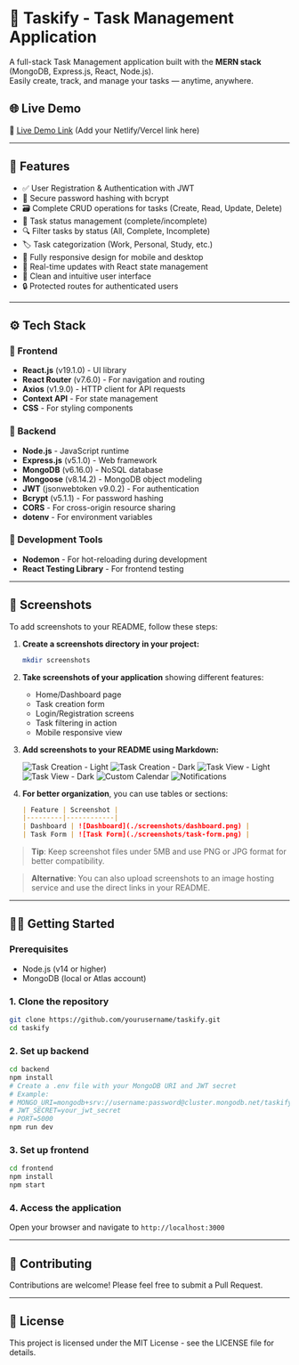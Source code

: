 # 📝 Taskify - Task Management Application

A full-stack Task Management application built with the **MERN stack** (MongoDB, Express.js, React, Node.js).  
Easily create, track, and manage your tasks — anytime, anywhere.

## 🌐 Live Demo
🔗 [Live Demo Link](#) (Add your Netlify/Vercel link here)

---

## 🚀 Features

- ✅ User Registration & Authentication with JWT
- 🔐 Secure password hashing with bcrypt
- 🗃️ Complete CRUD operations for tasks (Create, Read, Update, Delete)
- 📌 Task status management (complete/incomplete)
- 🔍 Filter tasks by status (All, Complete, Incomplete)
- 🏷️ Task categorization (Work, Personal, Study, etc.)
- 📱 Fully responsive design for mobile and desktop
- 🔄 Real-time updates with React state management
- 🎨 Clean and intuitive user interface
- 🔒 Protected routes for authenticated users

---

## ⚙️ Tech Stack

### 🧠 Frontend
- **React.js** (v19.1.0) - UI library
- **React Router** (v7.6.0) - For navigation and routing
- **Axios** (v1.9.0) - HTTP client for API requests
- **Context API** - For state management
- **CSS** - For styling components

### 🔐 Backend
- **Node.js** - JavaScript runtime
- **Express.js** (v5.1.0) - Web framework
- **MongoDB** (v6.16.0) - NoSQL database
- **Mongoose** (v8.14.2) - MongoDB object modeling
- **JWT** (jsonwebtoken v9.0.2) - For authentication
- **Bcrypt** (v5.1.1) - For password hashing
- **CORS** - For cross-origin resource sharing
- **dotenv** - For environment variables

### 🧰 Development Tools
- **Nodemon** - For hot-reloading during development
- **React Testing Library** - For frontend testing

---

## 📸 Screenshots

To add screenshots to your README, follow these steps:

1. **Create a screenshots directory in your project:**
   ```bash
   mkdir screenshots
   ```

2. **Take screenshots of your application** showing different features:
   - Home/Dashboard page
   - Task creation form
   - Login/Registration screens
   - Task filtering in action
   - Mobile responsive view

3. **Add screenshots to your README using Markdown:**

   ![Task Creation - Light](./screenshots/task-creation-light.png)
   ![Task Creation - Dark](./screenshots/task-creation-dark.png)
   ![Task View - Light](./screenshots/task-view-light.png)
   ![Task View - Dark](./screenshots/task-view-dark.png)
   ![Custom Calendar](./screenshots/custom-calendar.png)
   ![Notifications](./screenshots/notifications.png)


4. **For better organization**, you can use tables or sections:
   ```markdown
   | Feature | Screenshot |
   |---------|------------|
   | Dashboard | ![Dashboard](./screenshots/dashboard.png) |
   | Task Form | ![Task Form](./screenshots/task-form.png) |
   ```

> **Tip**: Keep screenshot files under 5MB and use PNG or JPG format for better compatibility.

> **Alternative**: You can also upload screenshots to an image hosting service and use the direct links in your README.

---

## 🧑‍💻 Getting Started

### Prerequisites
- Node.js (v14 or higher)
- MongoDB (local or Atlas account)

### 1. Clone the repository
```bash
git clone https://github.com/yourusername/taskify.git
cd taskify
```

### 2. Set up backend
```bash
cd backend
npm install
# Create a .env file with your MongoDB URI and JWT secret
# Example:
# MONGO_URI=mongodb+srv://username:password@cluster.mongodb.net/taskify
# JWT_SECRET=your_jwt_secret
# PORT=5000
npm run dev
```

### 3. Set up frontend
```bash
cd frontend
npm install
npm start
```

### 4. Access the application
Open your browser and navigate to `http://localhost:3000`

---

## 🤝 Contributing
Contributions are welcome! Please feel free to submit a Pull Request.

---

## 📄 License
This project is licensed under the MIT License - see the LICENSE file for details.